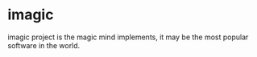 # imagic 
imagic project is the magic mind implements, it may be the most popular software in the world. 

